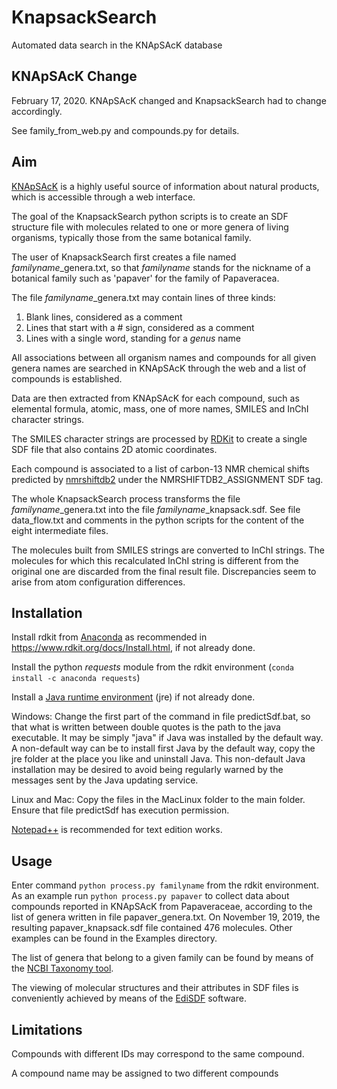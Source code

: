 # KnapsackSearch
 Automated data search in the KNApSAcK database
 
## KNApSAcK Change
February 17, 2020. KNApSAcK changed and KnapsackSearch had to change accordingly.

See family_from_web.py and compounds.py for details.

## Aim
 [KNApSAcK](http://www.knapsackfamily.com) is a highly useful source of information about natural products, which is accessible through a web interface.
 
 The goal of the KnapsackSearch python scripts is to create an SDF structure file with molecules related to one or more genera of living organisms, typically those from the same botanical family.
 
 The user of KnapsackSearch first creates a file named *familyname*_genera.txt, so that *familyname* stands for the nickname of a botanical family such as 'papaver' for the family of Papaveracea.
 
 The file *familyname*_genera.txt may contain lines of three kinds:
 
 1. Blank lines, considered as a comment
 2. Lines that start with a # sign, considered as a comment
 3. Lines with a single word, standing for a *genus* name
 
 All associations between all organism names and compounds for all given genera names are searched in KNApSAcK through the web and a list of compounds is established.
 
 Data are then extracted from KNApSAcK for each compound, such as elemental formula, atomic, mass, one of more names, SMILES and InChI character strings.
 
 The SMILES character strings are processed by [RDKit](https://www.rdkit.org/) to create a single SDF file that also contains 2D atomic coordinates.
 
 Each compound is associated to a list of carbon-13 NMR chemical shifts predicted by [nmrshiftdb2](https://nmrshiftdb.nmr.uni-koeln.de/) under the NMRSHIFTDB2_ASSIGNMENT SDF tag.
 
 The whole KnapsackSearch process transforms the file *familyname*_genera.txt into the file *familyname*_knapsack.sdf. See file data_flow.txt and comments in the python scripts for the content of the eight intermediate files.
 
 The molecules built from SMILES strings are converted to InChI strings. The molecules for which this recalculated InChI string is different from the original one are discarded from the final result file. Discrepancies seem to arise from atom configuration differences.
 
## Installation

 Install rdkit from [Anaconda](https://www.anaconda.com/distribution/) as recommended in https://www.rdkit.org/docs/Install.html, if not already done.
 
 Install the python *requests* module from the rdkit environment (`conda install -c anaconda requests`)
 
 Install a [Java runtime environment](https://www.java.com/fr/download/) (jre) if not already done.
 
 Windows: Change the first part of the command in file predictSdf.bat, so that what is written between double quotes is the path to the java executable. It may be simply "java" if Java was installed by the default way. A non-default way can be to install first Java by the default way, copy the jre folder at the place you like and uninstall Java. This non-default Java installation may be desired to avoid being regularly warned by the messages sent by the Java updating service.
 
 Linux and Mac: Copy the files in the MacLinux folder to the main folder. Ensure that file predictSdf has execution permission.
 
 [Notepad++](https://notepad-plus-plus.org/downloads/) is recommended for text edition works.
 
 ## Usage
 
 Enter command `python process.py familyname` from the rdkit environment. As an example run `python process.py papaver` to collect data about compounds reported in KNApSAcK from Papaveraceae, according to the list of genera written in file papaver_genera.txt. On November 19, 2019, the resulting papaver_knapsack.sdf file contained 476 molecules. Other examples can be found in the Examples directory.
 
 The list of genera that belong to a given family can be found by means of the [NCBI Taxonomy tool](https://www.ncbi.nlm.nih.gov/taxonomy).

 The viewing of molecular structures and their attributes in SDF files is conveniently achieved by means of the [EdiSDF](http://infochim.u-strasbg.fr/spip.php?rubrique41) software.
 
  ## Limitations
  
  Compounds with different IDs may correspond to the same compound.
  
  A compound name may be assigned to two different compounds
  
  
  
 